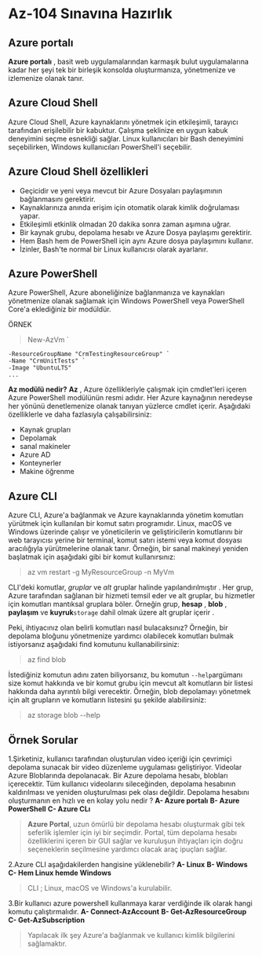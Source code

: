 # Az-104 Sınavına Hazırlık

## Azure portalı
**Azure portalı** , basit web uygulamalarından karmaşık bulut uygulamalarına kadar her şeyi tek bir birleşik konsolda oluşturmanıza, yönetmenize ve izlemenize olanak tanır.
## Azure Cloud Shell
Azure Cloud Shell, Azure kaynaklarını yönetmek için etkileşimli, tarayıcı tarafından erişilebilir bir kabuktur. Çalışma şeklinize en uygun kabuk deneyimini seçme esnekliği sağlar. Linux kullanıcıları bir Bash deneyimini seçebilirken, Windows kullanıcıları PowerShell'i seçebilir.

## Azure Cloud Shell özellikleri
-   Geçicidir ve yeni veya mevcut bir Azure Dosyaları paylaşımının bağlanmasını gerektirir.
- Kaynaklarınıza anında erişim için otomatik olarak kimlik doğrulaması yapar.
- Etkileşimli etkinlik olmadan 20 dakika sonra zaman aşımına uğrar.
- Bir kaynak grubu, depolama hesabı ve Azure Dosya paylaşımı gerektirir.
- Hem Bash hem de PowerShell için aynı Azure dosya paylaşımını kullanır.
- İzinler, Bash'te normal bir Linux kullanıcısı olarak ayarlanır.

## Azure PowerShell
Azure PowerShell, Azure aboneliğinize bağlanmanıza ve kaynakları yönetmenize olanak sağlamak için Windows PowerShell veya PowerShell Core'a eklediğiniz bir modüldür. 

ÖRNEK
>New-AzVm `
>
    -ResourceGroupName "CrmTestingResourceGroup" `
    -Name "CrmUnitTests" `
    -Image "UbuntuLTS"
    ...
**Az modülü nedir?**
**Az** , Azure özellikleriyle çalışmak için cmdlet'leri içeren Azure PowerShell modülünün resmi adıdır. Her Azure kaynağının neredeyse her yönünü denetlemenize olanak tanıyan yüzlerce cmdlet içerir. Aşağıdaki özelliklerle ve daha fazlasıyla çalışabilirsiniz:

-   Kaynak grupları
-   Depolamak
-   sanal makineler
-   Azure AD
-   Konteynerler
-   Makine öğrenme

## Azure CLI

Azure CLI, Azure'a bağlanmak ve Azure kaynaklarında yönetim komutları yürütmek için kullanılan bir komut satırı programıdır. Linux, macOS ve Windows üzerinde çalışır ve yöneticilerin ve geliştiricilerin komutlarını bir web tarayıcısı yerine bir terminal, komut satırı istemi veya komut dosyası aracılığıyla yürütmelerine olanak tanır. Örneğin, bir sanal makineyi yeniden başlatmak için aşağıdaki gibi bir komut kullanırsınız:
>az vm restart -g MyResourceGroup -n MyVm
>
CLI'deki komutlar, _gruplar_ ve _alt_ gruplar halinde yapılandırılmıştır . Her grup, Azure tarafından sağlanan bir hizmeti temsil eder ve alt gruplar, bu hizmetler için komutları mantıksal gruplara böler. Örneğin grup, **hesap** , **blob** , **paylaşım** ve **kuyruk**`storage` dahil olmak üzere alt gruplar içerir .

Peki, ihtiyacınız olan belirli komutları nasıl bulacaksınız? Örneğin, bir depolama bloğunu yönetmenize yardımcı olabilecek komutları bulmak istiyorsanız aşağıdaki find komutunu kullanabilirsiniz: 
>az find blob

İstediğiniz komutun adını zaten biliyorsanız, bu komutun `--help`argümanı size komut hakkında ve bir komut grubu için mevcut alt komutların bir listesi hakkında daha ayrıntılı bilgi verecektir. Örneğin, blob depolamayı yönetmek için alt grupların ve komutların listesini şu şekilde alabilirsiniz:
>az storage blob --help

## Örnek Sorular

1.Şirketiniz, kullanıcı tarafından oluşturulan video içeriği için çevrimiçi depolama sunacak bir video düzenleme uygulaması geliştiriyor. Videolar Azure Bloblarında depolanacak. Bir Azure depolama hesabı, blobları içerecektir. Tüm kullanıcı videolarını sileceğinden, depolama hesabının kaldırılması ve yeniden oluşturulması pek olası değildir. Depolama hesabını oluşturmanın en hızlı ve en kolay yolu nedir ?
	**A-  Azure portalı**
	**B- Azure PowerShell**
	**C- Azure CLı**

>**Azure Portal**, uzun ömürlü bir depolama hesabı oluşturmak gibi tek seferlik işlemler için iyi bir seçimdir. Portal, tüm depolama hesabı özelliklerini içeren bir GUI sağlar ve kuruluşun ihtiyaçları için doğru seçeneklerin seçilmesine yardımcı olacak araç ipuçları sağlar.

2.Azure CLI aşağıdakilerden hangisine yüklenebilir?
**A- Linux**
**B- Windows**
**C- Hem Linux hemde Windows**
>CLI ;
> Linux, macOS ve Windows'a kurulabilir.

3.Bir kullanıcı azure powershell kullanmaya karar verdiğinde ilk olarak hangi komutu çalıştırmalıdır.
**A- Connect-AzAccount**
**B- Get-AzResourceGroup**
**C- Get-AzSubscription**
>Yapılacak ilk şey Azure'a bağlanmak ve kullanıcı kimlik bilgilerini sağlamaktır.

